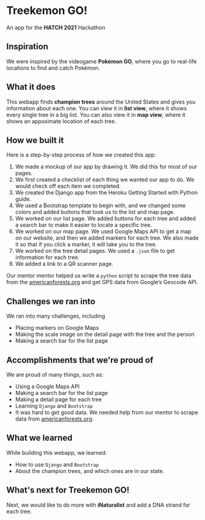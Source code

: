 # Treekemon GO!

An app for the **HATCH 2021** Hackathon

## Inspiration

We were inspired by the videogame **Pokémon GO**, where you go to real-life locations to find and catch Pokémon.

## What it does

This webapp finds **champion trees** around the United States and gives you information about each one. You can view it in **list view**, where it shows every single tree in a big list. You can also view it in **map view**, where it shows an appoximate location of each tree.

## How we built it

Here is a step-by-step process of how we created this app:
1. We made a mockup of our app by drawing it. We did this for most of our pages.
2. We first created a checklist of each thing we wanted our app to do. We would check off each item we completed.
3. We created the Django app from the Heroku Getting Started with Python guide.
4. We used a Bootstrap template to begin with, and we changed some colors and added buttons that took us to the list and map page.
5. We worked on our list page. We added buttons for each tree and added a search bar to make it easier to locate a specific tree.
6. We worked on our map page. We used Google Maps API to get a map on our website, and then we added markers for each tree. We also made it so that if you click a marker, it will take you to the tree.
7. We worked on the tree detail pages. We used a `.json` file to get information for each tree.
8. We added a link to a QR scanner page.

Our mentor mentor helped us write a `python` script to scrape the tree data from the [americanforests.org](https://www.americanforests.org/) and get GPS data from Google’s Geocode API.

## Challenges we ran into

We ran into many challenges, including
 - Placing markers on Google Maps
 - Making the scale image on the detail page with the tree and the person
 - Making a search bar for the list page

## Accomplishments that we're proud of

We are proud of many things, such as:
 - Using a Google Maps API
 - Making a search bar for the list page
 - Making a detail page for each tree
 - Learning `Django` and `Bootstrap`
 - It was hard to get good data. We needed help from our mentor to scrape data from [americanforests.org](https://www.americanforests.org/).

## What we learned

While building this webapp, we learned:
 - How to use `Django` and `Bootstrap`
 - About the champion trees, and which ones are in our state.

## What's next for Treekemon GO!

Next, we would like to do more with **iNaturalist** and add a DNA strand for each tree.

